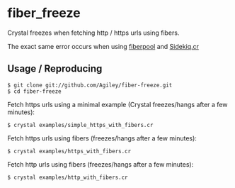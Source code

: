 # fiber_freeze

Crystal freezes when fetching http / https urls using fibers.

The exact same error occurs when using [fiberpool](https://github.com/akitaonrails/fiberpool]) and [Sidekiq.cr](https://github.com/mperham/sidekiq.cr])

## Usage / Reproducing
    $ git clone git://github.com/Agiley/fiber-freeze.git
    $ cd fiber-freeze

Fetch https urls using a minimal example (Crystal freezes/hangs after a few minutes):

    $ crystal examples/simple_https_with_fibers.cr

Fetch https urls using fibers (freezes/hangs after a few minutes):

    $ crystal examples/https_with_fibers.cr 

Fetch http urls using fibers (freezes/hangs after a few minutes):

    $ crystal examples/http_with_fibers.cr 

